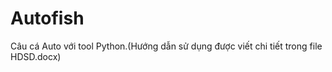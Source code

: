 # Autofish

Câu cá Auto với tool Python.(Hướng dẫn sử dụng được viết chi tiết trong file HDSD.docx)
